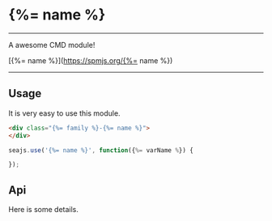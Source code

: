 # {%= name %}

---

A awesome CMD module! 

[{%= name %}](https://spmjs.org/{%= name %})

---

## Usage

It is very easy to use this module.

````html
<div class="{%= family %}-{%= name %}">
</div>
````

```javascript
seajs.use('{%= name %}', function({%= varName %}) {

});
```

## Api

Here is some details.

